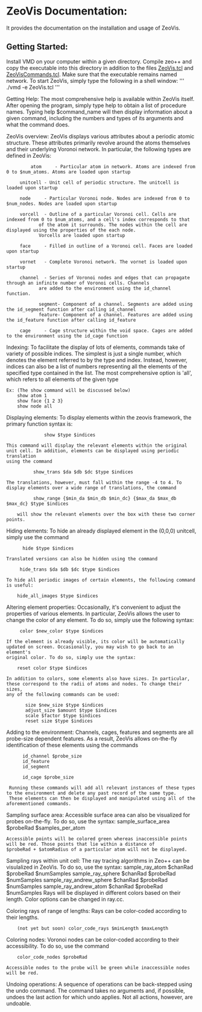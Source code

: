 # ZeoVis Documentation:
It provides the documentation on the installation and usage of ZeoVis.

## Getting Started:
Install VMD on your computer within a given directory. Compile zeo++ and copy the executable into this directory in addition to the files [ZeoVis.tcl](ZeoVis.tcl) and [ZeoVisCommands.tcl](ZeoVisCommands.tcl). Make sure that the executable remains named network.
To start ZeoVis, simply type the following in a shell window:
'''
./vmd -e ZeoVis.tcl
'''

Getting Help:
	The most comprehensive help is available within ZeoVis itself. After opening the program, simply type help to obtain
	a list of procedure names. Typing help $command_name will then display information about a given command, including
	the numbers and types of its arguments and what the command does.

ZeoVis overview:
       ZeoVis displays various attributes about a periodic atomic structure. These attributes primarily revolve around the atoms themselves
       and their underlying Voronoi network. In particular, the following types are defined in ZeoVis:

       	   	 atom     - Particular atom in network. Atoms are indexed from 0 to $num_atoms. Atoms are loaded upon startup

		 unitcell - Unit cell of periodic structure. The unitcell is loaded upon startup

		 node     - Particular Voronoi node. Nodes are indexed from 0 to $num_nodes. Nodes are loaded upon startup

		 vorcell  - Outline of a particular Voronoi cell. Cells are indexed from 0 to $num_atoms, and a cell's index corresponds to that
		 	    of the atom it surrounds. The nodes within the cell are displayed using the properties of the each node.
			    Vorcells are loaded upon startup

		 face     - Filled in outline of a Voronoi cell. Faces are loaded upon startup

		 vornet   - Complete Voronoi network. The vornet is loaded upon startup

		 channel  - Series of Voronoi nodes and edges that can propagate through an infinite number of Voronoi cells. Channels
		 	    are added to the environment using the id_channel function.

			    segment- Component of a channel. Segments are added using the id_segment function after calling id_channel
		 	    feature- Component of a channel. Features are added using the id_feature function after calling id_feature

		 cage     - Cage structure within the void space. Cages are added to the environment using the id_cage function


Indexing:
	To facilitate the display of lots of elements, commands take of variety of possible indices. The simplest is just a single number,
	which denotes the element referred to by the type and index. Instead, however, indices can also be a list of numbers representing all
	the elements of the specified type contained in the list. The most comprehensive option is 'all', which refers to all elements of the given type

	Ex: (The show command will be discussed below)
		show atom 1
		show face {1 2 3}
		show node all


Displaying elements:
	To display elements within the zeovis framework, the primary function syntax is:

	      	      show $type $indices

	This command will display the relevant elements within the original unit cell. In addition, elements can be displayed using periodic translation
	using the command

		      show_trans $da $db $dc $type $indices

	The translations, however, must fall within the range -4 to 4. To display elements over a wide range of translations, the command

		      show_range {$min_da $min_db $min_dc} {$max_da $max_db $max_dc} $type $indices  

        will show the relevant elements over the box with these two corner points.


Hiding elements:
       To hide an already displayed element in the (0,0,0) unitcell, simply use the command

		  hide $type $indices

	Translated versions can also be hidden using the command

		 hide_trans $da $db $dc $type $indices

	To hide all periodic images of certain elements, the following command is useful:

	   	hide_all_images $type $indices

Altering element properties:
	 Occasionally, it's convenient to adjust the properties of various elements. In particular, ZeoVis allows the user to change the color
	 of any element. To do so, simply use the following syntax:

	 	 color $new_color $type $indices

	If the element is already visible, its color will be automatically updated on screen. Occasionally, you may wish to go back to an element's
	original color. To do so, simply use the syntax:

		reset color $type $indices

	In addition to colors, some elements also have sizes. In particular, these correspond to the radii of atoms and nodes. To change their sizes,
	any of the following commands can be used:

	       size $new_size $type $indices
	       adjust_size $amount $type $indices
	       scale $factor $type $indices
	       reset size $type $indices


Adding to the environment:
         Channels, cages, features and segments are all probe-size dependent features. As a result, ZeoVis allows on-the-fly identification of these
	 elements using the commands

	 	  id_channel $probe_size
	 	  id_feature
	 	  id_segment

	 	  id_cage $probe_size

	 Running these commands will add all relevant instances of these types to the environment and delete any past record of the same type.
	 These elements can then be displayed and manipulated using all of the aforementioned commands.

Sampling surface area:
	 Accessible surface area can also be visualized for probes on-the-fly. To do so, use the syntax:
	 	    sample_surface_area $probeRad $samples_per_atom

	Accessible points will be colored green whereas inaccessible points will be red. Those points that lie within a distance of
	$probeRad + $atomRadius of a particular atom will not be displayed.

Sampling rays within unit cell:
	 The ray tracing algorithms in Zeo++ can be visulalized in ZeoVis. To do so, use the syntax:
	     	 sample_ray_atom $chanRad $probeRad $numSamples
		 sample_ray_sphere $chanRad $probeRad $numSamples
		 sample_ray_andrew_sphere $chanRad $probeRad $numSamples
	 	 sample_ray_andrew_atom $chanRad $probeRad $numSamples
	Rays will be displayed in different colors based on their length. Color options can be changed in ray.cc.

Coloring rays of range of lengths:
	 Rays can be color-coded according to their lengths.

		(not yet but soon) color_code_rays $minLength $maxLength

Coloring nodes:
	 Voronoi nodes can be color-coded according to their accessibility. To do so, use the command

		color_code_nodes $probeRad

	Accessible nodes to the probe will be green while inaccessible nodes will be red.


Undoing operations:
	A sequence of operations can be back-stepped using the undo command. The command takes no arguments and, if possible,
	undoes the last action for which undo applies. Not all actions, however, are undoable.
